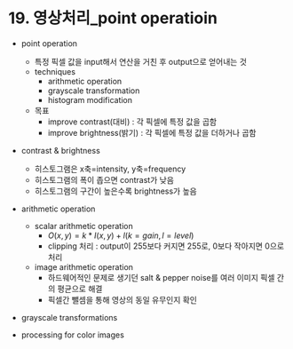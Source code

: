 # 19. 영상처리_point operatioin

- point operation
    - 특정 픽셀 값을 input해서 연산을 거친 후 output으로 얻어내는 것
    - techniques
        - arithmetic operation
        - grayscale transformation
        - histogram modification
    - 목표
        - improve contrast(대비) : 각 픽셀에 특정 값을 곱함
        - improve brightness(밝기) : 각 픽셀에 특정 값을 더하거나 곱함

- contrast & brightness
    - 히스토그램은 x축=intensity, y축=frequency
    - 히스토그램의 폭이 좁으면 contrast가 낮음
    - 히스토그램의 구간이 높은수록 brightness가 높음
    
- arithmetic operation
    - scalar arithmetic operation
        - $O(x,y)=k*I(x,y)+l(k=gain,l=level)$
        - clipping 처리 : output이 255보다 커지면 255로, 0보다 작아지면 0으로 처리
    - image arithmetic operation
        - 하드웨어적인 문제로 생기던 salt & pepper noise를 여러 이미지 픽셀 간의 평균으로 해결
        - 픽셀간 뺄셈을 통해 영상의 동일 유무인지 확인
- grayscale transformations
- processing for color images